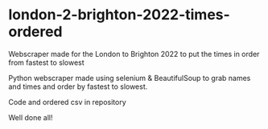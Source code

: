 # london-2-brighton-2022-times-ordered
Webscraper made for the London to Brighton 2022 to put the times in order from fastest to slowest

Python webscraper made using selenium & BeautifulSoup to grab names and times and order by fastest to slowest.

Code and ordered csv in repository

Well done all!
